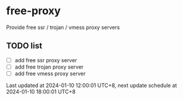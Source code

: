 
# free-proxy
Provide free ssr / trojan / vmess proxy servers


## TODO list
- [ ] add free ssr proxy server
- [ ] add free trojan proxy server
- [ ] add free vmess proxy server

Last updated at 2024-01-10 12:00:01 UTC+8, next update schedule at 2024-01-10 18:00:01 UTC+8

